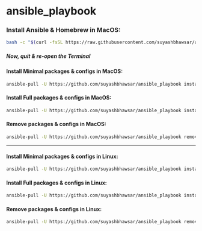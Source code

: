 # ansible_playbook

### Install Ansible & Homebrew in MacOS:

```bash
bash -c "$(curl -fsSL https://raw.githubusercontent.com/suyashbhawsar/ansible_playbook/main/macOS-setup.sh)"
```

##### Now, quit & re-open the Terminal

#### Install Minimal packages & configs in MacOS:

```bash
ansible-pull -U https://github.com/suyashbhawsar/ansible_playbook install.yml --tags mac-minimal
```

#### Install Full packages & configs in MacOS:

```bash
ansible-pull -U https://github.com/suyashbhawsar/ansible_playbook install.yml --tags mac-full
```

#### Remove packages & configs in MacOS:

```bash
ansible-pull -U https://github.com/suyashbhawsar/ansible_playbook remove.yml --tags mac
```
___
#### Install Minimal packages & configs in Linux:

```bash
ansible-pull -U https://github.com/suyashbhawsar/ansible_playbook install.yml --tags linux-minimal
```

#### Install Full packages & configs in Linux:

```bash
ansible-pull -U https://github.com/suyashbhawsar/ansible_playbook install.yml --tags linux-full
```

#### Remove packages & configs in Linux:

```bash
ansible-pull -U https://github.com/suyashbhawsar/ansible_playbook remove.yml --tags linux
```
